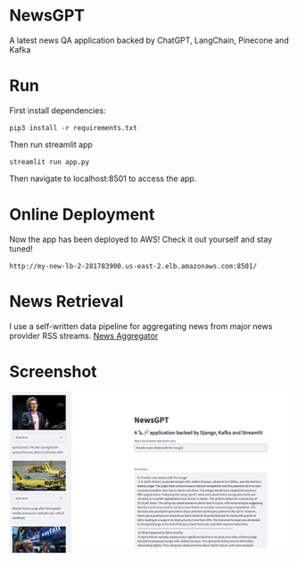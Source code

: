 # NewsGPT
A latest news QA application backed by ChatGPT, LangChain, Pinecone and Kafka

# Run
First install dependencies:
```
pip3 install -r requirements.txt
```
Then run streamlit app
```
streamlit run app.py
```
Then navigate to localhost:8501 to access the app.

# Online Deployment
Now the app has been deployed to AWS! Check it out yourself and stay tuned!
```
http://my-new-lb-2-281783900.us-east-2.elb.amazonaws.com:8501/
```

# News Retrieval
I use a self-written data pipeline for aggregating news from major news provider RSS streams.
[News Aggregator](https://github.com/Alfr3doK1ng/news_aggregator)

# Screenshot
![Alt text](<Screenshot 2024-01-19 at 3.53.59 PM.png>)